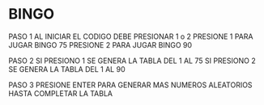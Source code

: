 # BINGO
PASO 1
AL INICIAR EL CODIGO DEBE PRESIONAR 1 o 2
PRESIONE 1 PARA JUGAR BINGO 75
PRESIONE 2 PARA JUGAR BINGO 90

PASO 2
SI PRESIONO 1
SE GENERA LA TABLA DEL 1 AL 75
SI PRESIONO 2
SE GENERA LA TABLA DEL 1 AL 90

PASO 3
PRESIONE ENTER PARA GENERAR MAS NUMEROS ALEATORIOS HASTA COMPLETAR LA TABLA

